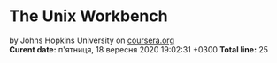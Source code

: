 # The Unix Workbench
by Johns Hopkins University on [coursera.org](https://www.coursera.org/)  
**Curent date:** 
п'ятниця, 18 вересня 2020 19:02:31 +0300
  **Total line:** 
25
